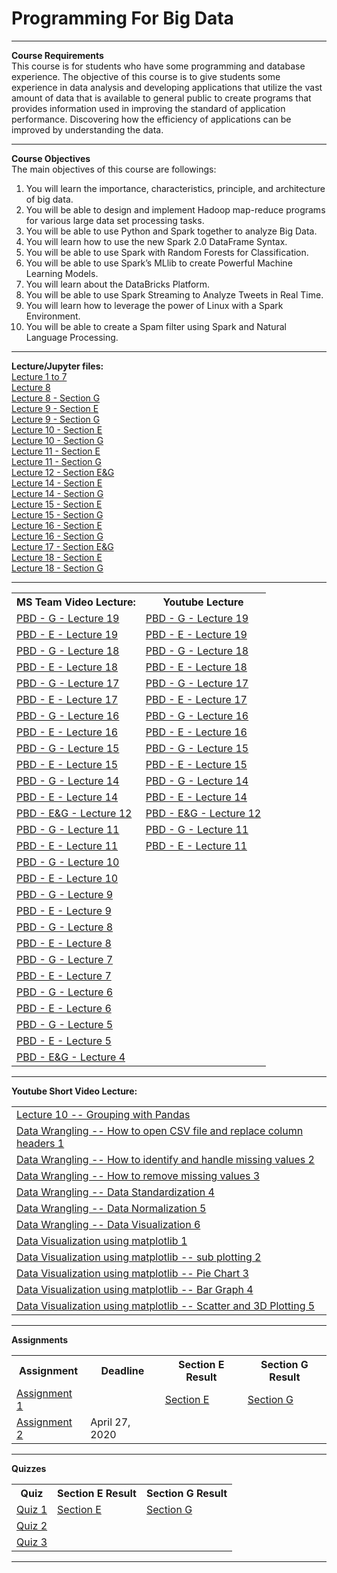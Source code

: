<h1> Programming For Big Data </h1><hr>
<b>Course Requirements</b><br>
This course is for students who have some programming and database experience. The objective of this course is to give students some experience in data analysis and developing applications that utilize the vast amount of data that is available to general public to create programs that provides information used in improving the standard of application performance. Discovering how the efficiency of applications can be improved by understanding the data.<br>
<hr>
<b>Course Objectives	</b><br>
The main objectives of this course are followings:
<ol>
  <li> You will learn the importance, characteristics, principle, and architecture of big data.
  <li> You will be able to design and implement Hadoop map-reduce programs for various large data set processing tasks.
  <li> You will be able to use Python and Spark together to analyze Big Data. 
  <li> You will learn how to use the new Spark 2.0 DataFrame Syntax. 
  <li> You will be able to use Spark with Random Forests for Classification.
  <li> You will be able to use Spark’s MLlib to create Powerful Machine Learning Models.
  <li> You will learn about the DataBricks Platform.
  <li> You will be able to use Spark Streaming to Analyze Tweets in Real Time.
  <li> You will learn how to leverage the power of Linux with a Spark Environment.
  <li> You will be able to create a Spam filter using Spark and Natural Language Processing.
 </ol>
 <hr>
 <b>Lecture/Jupyter files:	</b><br>
<a href="https://github.com/SaeedIqbal/Programming-For-Big-Data/blob/master/Untitled2.ipynb">Lecture 1 to 7</a><br>
<a href="https://github.com/SaeedIqbal/Programming-For-Big-Data/blob/master/Lecture8.ipynb">Lecture 8</a><br>
<a href="https://github.com/SaeedIqbal/Programming-For-Big-Data/blob/master/Lecture8G.ipynb">Lecture 8 - Section G</a><br>
<a href="https://github.com/SaeedIqbal/Programming-For-Big-Data/blob/master/Lecture%209%20-%20E.ipynb">Lecture 9 - Section E</a><br>
<a href="https://github.com/SaeedIqbal/Programming-For-Big-Data/blob/master/Lecture%209%20-%20G.ipynb">Lecture 9 - Section G</a><br>
<a href="https://github.com/SaeedIqbal/Programming-For-Big-Data/blob/master/Lecture%2010%20-%20E.ipynb">Lecture 10 - Section E</a><br>
<a href="https://github.com/SaeedIqbal/Programming-For-Big-Data/blob/master/Lecture%2010%20-%20G.ipynb">Lecture 10 - Section G</a><br>
<a href="https://github.com/SaeedIqbal/Programming-For-Big-Data/blob/master/DataWranglingwithPre-processingSectionE.ipynb">Lecture 11 - Section E</a><br>
<a href="https://github.com/SaeedIqbal/Programming-For-Big-Data/blob/master/DataWranglingwithPre-processingSectionG.ipynb">Lecture 11 - Section G</a><br>
<a href="https://github.com/SaeedIqbal/Programming-For-Big-Data/blob/master/DataStandardization-PBDSection-E%26G-Lect12.ipynb">Lecture 12 - Section E&G</a><br>
<a href="https://github.com/SaeedIqbal/Programming-For-Big-Data/blob/master/Lecture14MatplotlibSectionE.ipynb">Lecture 14 - Section E</a><br>
<a href="https://github.com/SaeedIqbal/Programming-For-Big-Data/blob/master/Lecture14MatplotlibSectionG.ipynb">Lecture 14 - Section G</a><br>
<a href="https://github.com/SaeedIqbal/Programming-For-Big-Data/blob/master/ExploratoryDataAnalysisLectureE15.ipynb">Lecture 15 - Section E</a><br>
<a href="https://github.com/SaeedIqbal/Programming-For-Big-Data/blob/master/ExploratoryDataAnalysisLectureG15.ipynb">Lecture 15 - Section G</a><br>
<a href="https://github.com/SaeedIqbal/Programming-For-Big-Data/blob/master/ExploratoryDataAnalysisLectureE16.ipynb">Lecture 16 - Section E</a><br>
<a href="https://github.com/SaeedIqbal/Programming-For-Big-Data/blob/master/ExploratoryDataAnalysisLectureG16.ipynb">Lecture 16 - Section G</a><br>
<a href="https://github.com/SaeedIqbal/Programming-For-Big-Data/blob/master/Lecture-SLR.pdf">Lecture 17 - Section E&G</a><br>
<a href="https://github.com/SaeedIqbal/Programming-For-Big-Data/blob/master/LinearRegressionUsingPython.ipynb">Lecture 18 - Section E</a><br>
<a href="https://github.com/SaeedIqbal/Programming-For-Big-Data/blob/master/LinearRegressionUsingPythonforSectionG.ipynb">Lecture 18 - Section G</a><br>
<hr>
<table><tr><th>MS Team Video Lecture:</th> <th>Youtube Lecture</th> </tr>
<tr><td><a href="https://web.microsoftstream.com/video/348a3f80-92ad-4516-b5a9-a9bbb9fb5533">PBD - G - Lecture 19</a></td> <td><a href="https://youtu.be/qNyeXMPfnas">PBD - G - Lecture 19</a></td></tr>
<tr><td><a href="https://web.microsoftstream.com/video/b58bfb68-f2c5-4b3e-9b20-b942bf8b32f0">PBD - E - Lecture 19</a></td> <td><a href="https://youtu.be/Kn21_usyHwI">PBD - E - Lecture 19</a></td></tr>
<tr><td><a href="https://web.microsoftstream.com/video/81379993-e1a3-4577-a601-7a544f99f41b">PBD - G - Lecture 18</a></td> <td><a href="https://youtu.be/cRdVUC5AGKg">PBD - G - Lecture 18</a></td></tr>  
<tr><td><a href="https://web.microsoftstream.com/video/d039997e-9067-4016-94d7-1cb7a5a7fd61">PBD - E - Lecture 18</a></td> <td><a href="https://youtu.be/XLcvk-VQOzI">PBD - E - Lecture 18</a></td></tr>
<tr><td><a href="https://web.microsoftstream.com/video/a5937351-2667-43ab-aa2e-2067d2e50222">PBD - G - Lecture 17</a></td> <td><a href="https://youtu.be/RVQTdvo7_Bw">PBD - G - Lecture 17</a></td></tr>
<tr><td><a href="https://web.microsoftstream.com/video/aa61c0f1-b09c-4caf-80b8-2cf20e0a5904">PBD - E - Lecture 17</a></td> <td><a href="https://youtu.be/AwojcdNRWUg">PBD - E - Lecture 17</a></td></tr>
<tr><td><a href="https://web.microsoftstream.com/video/a62d9d1e-c821-41b5-b2da-faef9794d869">PBD - G - Lecture 16</a></td> <td><a href="https://youtu.be/kqwtlSP-PcY">PBD - G - Lecture 16</a></td></tr>
<tr><td><a href="https://web.microsoftstream.com/video/7fa02beb-21d4-4bc1-a462-4c044c301ac2">PBD - E - Lecture 16</a></td> <td><a href="https://youtu.be/z6WyCLpJ1Mg">PBD - E - Lecture 16</a></td></tr>
<tr><td><a href="https://web.microsoftstream.com/video/9c8b9b01-a01e-4406-bcf1-386ba63ad666">PBD - G - Lecture 15</a></td> <td><a href="https://youtu.be/ec-wzVVv19Y">PBD - G - Lecture 15</a></td></tr>  
<tr><td><a href="https://web.microsoftstream.com/video/d0cf7e92-4e55-4f19-ba23-6cb0acf7103b">PBD - E - Lecture 15</a></td> <td><a href="https://youtu.be/MT3hbDnJWF4">PBD - E - Lecture 15</a></td></tr>
<tr><td><a href="https://web.microsoftstream.com/video/4e04ba85-0dfc-4e9a-bdfb-48570aaf4331">PBD - G - Lecture 14</a></td> <td><a href="https://youtu.be/Rm4GWCK5QCY">PBD - G - Lecture 14</a></td></tr>
<tr><td><a href="https://web.microsoftstream.com/video/3facabce-4bc1-478f-8604-9901522a49df">PBD - E - Lecture 14</a></td> <td><a href="https://youtu.be/wCcz6VrCxCw">PBD - E - Lecture 14</a></td></tr>
<tr><td><a href="https://web.microsoftstream.com/video/399862d4-bcd2-483e-ba23-92d0ccb1eb17">PBD - E&G - Lecture 12</a></td> <td><a href="https://youtu.be/UEjBiFo3RpQ">PBD - E&G - Lecture 12</a></td></tr>
<tr><td><a href="https://web.microsoftstream.com/video/b7d41971-c9ff-48ac-821f-56e250ba6b1b">PBD - G - Lecture 11</a></td> <td><a href="https://youtu.be/hDn5VH8QVjg">PBD - G - Lecture 11</a></td></tr>
<tr><td><a href="https://web.microsoftstream.com/video/92f40d42-19cb-4d1f-8d80-cc0efb46a5a9">PBD - E - Lecture 11</a></td> <td><a href="https://youtu.be/5c75AAgmBT4">PBD - E - Lecture 11</a></td></tr>
<tr><td><a href="https://web.microsoftstream.com/video/26bda017-57a0-490e-ba6c-3227f3e56d19">PBD - G - Lecture 10</a></td> <td></td></tr>
<tr><td><a href="https://web.microsoftstream.com/video/dd173ef3-fd2e-401a-bba3-7e31be7f72f6">PBD - E - Lecture 10</a></td> <td></td></tr>
<tr><td><a href="https://web.microsoftstream.com/video/bb94d124-0248-4cd4-8a41-35b6dc3ab168">PBD - G - Lecture 9</a></td><td></td></tr>
<tr><td><a href="https://web.microsoftstream.com/video/04068623-618c-45d9-b4c4-e27060e2f992">PBD - E - Lecture 9</a></td><td></td></tr>
<tr><td><a href="https://web.microsoftstream.com/video/55767671-6b58-47b5-8dff-fdbc725caef0">PBD - G - Lecture 8</a></td><td></td></tr>
<tr><td><a href="https://web.microsoftstream.com/video/1307d0e0-1e9e-4adc-8133-bdd0c1dafdc5">PBD - E - Lecture 8</a></td><td></td></tr>
<tr><td><a href="https://web.microsoftstream.com/video/d14f736c-2aac-4ed8-8e56-0fec065d2946">PBD - G - Lecture 7</a></td><td></td></tr>
<tr><td><a href="https://web.microsoftstream.com/video/233506d9-a681-42e3-b044-3320ff9efd43">PBD - E - Lecture 7</a></td><td></td></tr>
<tr><td><a href="https://web.microsoftstream.com/video/05b2921a-25e6-4d5e-8cbc-2228441eac0d">PBD - G - Lecture 6</a></td><td></td></tr>
<tr><td><a href="https://web.microsoftstream.com/video/2789743b-0e43-4287-94f7-b0a92bb7ffb7">PBD - E - Lecture 6</a></td><td></td></tr>
<tr><td><a href="https://web.microsoftstream.com/video/3e05625c-c697-405b-9ed8-a6e90f46aa6d">PBD - G - Lecture 5</a></td><td></td></tr>
<tr><td><a href="https://web.microsoftstream.com/video/ba6f1c86-08d5-4f2f-a676-53d49d0a0378">PBD - E - Lecture 5</a></td><td></td></tr>
<tr><td><a href="https://web.microsoftstream.com/video/30407b3d-b432-42a4-8e8b-ac84c9662444">PBD - E&G - Lecture 4</a></td><td></td></tr>
</table>
<hr>
<b>Youtube Short Video Lecture:</b>	
<table>
 <tr><td><a href="https://youtu.be/FYbPyxtUOMI">Lecture 10 -- Grouping with Pandas</a></td></tr>
 <tr><td><a href="https://youtu.be/js18LScKJHc">Data Wrangling -- How to open CSV file and replace column headers 1</a></td></tr>
 <tr><td><a href="https://youtu.be/r47CzCnJpUE">Data Wrangling -- How to identify and handle missing values 2</a></td></tr>
 <tr><td><a href="https://youtu.be/8veRd_djZhs">Data Wrangling -- How to remove missing values 3</a></td></tr>
 <tr><td><a href="https://youtu.be/ekVJHVII_2c">Data Wrangling -- Data Standardization 4</a></td></tr>
 <tr><td><a href="https://youtu.be/ZdkZtJ9U3a8">Data Wrangling -- Data Normalization 5</a></td></tr>
 <tr><td><a href="https://youtu.be/dghyfxZihik">Data Wrangling -- Data Visualization 6</a></td></tr>
 <tr><td><a href="https://youtu.be/w3Gnt2CpvOc">Data Visualization using matplotlib 1</a></td></tr>
 <tr><td><a href="https://youtu.be/vNtgh0vwIng">Data Visualization using matplotlib -- sub plotting 2</a></td></tr> 
 <tr><td><a href="https://youtu.be/mddytSoTiXQ">Data Visualization using matplotlib -- Pie Chart 3</a></td></tr>
 <tr><td><a href="https://youtu.be/08u8ukdN4OM">Data Visualization using matplotlib -- Bar Graph 4</a></td></tr>
  <tr><td><a href="https://youtu.be/Ubl4wQfHdKc">Data Visualization using matplotlib -- Scatter and 3D Plotting 5</a></td></tr>
</table> 
<hr>
<b>Assignments	</b><br>
<table>
<tr><th>Assignment</th><th>Deadline</th><th>Section E Result</th><th>Section G Result</th></tr>
<tr><td><a href="https://github.com/SaeedIqbal/Programming-For-Big-Data/blob/master/A1.pdf">Assignment 1</a></td><td></td><td><a href="https://github.com/SaeedIqbal/Programming-For-Big-Data/blob/master/SectionEResult.xlsx">Section E</a></td><td><a href="https://github.com/SaeedIqbal/Programming-For-Big-Data/blob/master/SectionGResult.xlsx">Section G</a></td></tr>
<tr><td><a href="https://github.com/SaeedIqbal/Programming-For-Big-Data/blob/master/A2.pdf">Assignment 2</a></td><td>April 27, 2020</td><td></td><td></td></tr>
</table>
<hr>
 <b>Quizzes	</b><br>
<table>
<tr><th>Quiz</th><th>Section E Result</th><th>Section G Result</th></tr>
<tr><td><a href="https://github.com/SaeedIqbal/Programming-For-Big-Data/blob/master/Q1.pdf">Quiz 1</a></td><td><a href="https://github.com/SaeedIqbal/Programming-For-Big-Data/blob/master/SectionEResult.xlsx">Section E</a></td><td><a href="https://github.com/SaeedIqbal/Programming-For-Big-Data/blob/master/SectionGResult.xlsx">Section G</a></td></tr>
<tr><td><a href="https://github.com/SaeedIqbal/Programming-For-Big-Data/blob/master/Q2.pdf">Quiz 2</a></td><td></td><td></td></tr>
 <tr><td><a href="https://github.com/SaeedIqbal/Programming-For-Big-Data/blob/master/Q3.pdf">Quiz 3</a></td><td></td><td></td></tr>
</table>
<hr>
